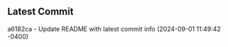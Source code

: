 
## Latest Commit
a6182ca - Update README with latest commit info (2024-09-01 11:49:42 -0400) <Yunxi-Zhou>
